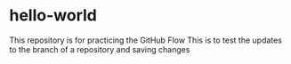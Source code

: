 # hello-world
This repository is for practicing the GitHub Flow
This is to test the updates to the branch of a repository and saving changes
